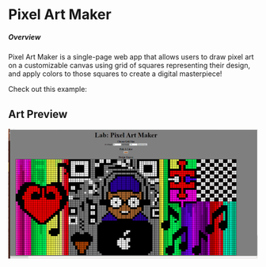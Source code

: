 # Pixel Art Maker 

##### Overview

Pixel Art Maker is a single-page web app that allows users to draw pixel art on a customizable canvas using grid of squares representing their design, and apply colors to those squares to create a digital masterpiece! 

Check out this example:

## Art Preview

![Preview Work](art.png)
